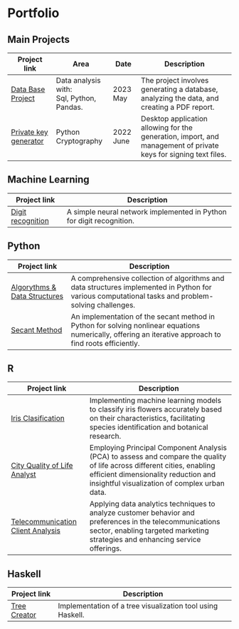 # Portfolio

## Main Projects
| Project link | Area | Date | Description | 
| --- | --- | --- | --- |
| [Data Base Project](https://github.com/Saddii/DTB_proj) |Data analysis with: <br> Sql, Python, Pandas. | 2023 May | The project involves generating a database, analyzing the data, and creating a PDF report. |
| [Private key generator](https://github.com/Saddii/Python/tree/main/Key_generator_GUI) | Python Cryptography | 2022 June | Desktop application allowing for the generation, import, and management of private keys for signing text files. | 

## Machine Learning
| Project link | Description |
| --- | --- | 
| [Digit recognition](https://github.com/Saddii/Simple_Neural_Networks) | A simple neural network implemented in Python for digit recognition. | 

## Python 
| Project link | Description |
| --- | --- |
| [Algorythms & Data Structures](https://github.com/Saddii/Python/tree/main/Sort%20Algorythms%2C%20Graphs%20etc) | A comprehensive collection of algorithms and data structures implemented in Python for various computational tasks and problem-solving challenges. |
| [Secant Method](https://github.com/Saddii/Python/blob/main/Secant%20Method/Secant_Method.ipynb) |  An implementation of the secant method in Python for solving nonlinear equations numerically, offering an iterative approach to find roots efficiently. |

## R
| Project link | Description |
| --- | --- |
| [Iris Clasification](https://github.com/Saddii/R/tree/main/Raport3) | Implementing machine learning models to classify iris flowers accurately based on their characteristics, facilitating species identification and botanical research. |
| [City Quality of Life Analyst](https://github.com/Saddii/R/tree/main/Raport2)| Employing Principal Component Analysis (PCA) to assess and compare the quality of life across different cities, enabling efficient dimensionality reduction and insightful visualization of complex urban data. |
| [Telecommunication Client Analysis](https://github.com/Saddii/R/tree/main/Raport1) | Applying data analytics techniques to analyze customer behavior and preferences in the telecommunications sector, enabling targeted marketing strategies and enhancing service offerings. |

## Haskell
| Project link | Description |
| --- | --- |
| [Tree Creator](https://github.com/Saddii/Haskell/tree/main) | Implementation of a tree visualization tool using Haskell. |

